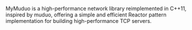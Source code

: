 MyMuduo is a high-performance network library reimplemented in C++11, inspired by muduo, offering a simple and efficient Reactor pattern implementation for building high-performance TCP servers.
